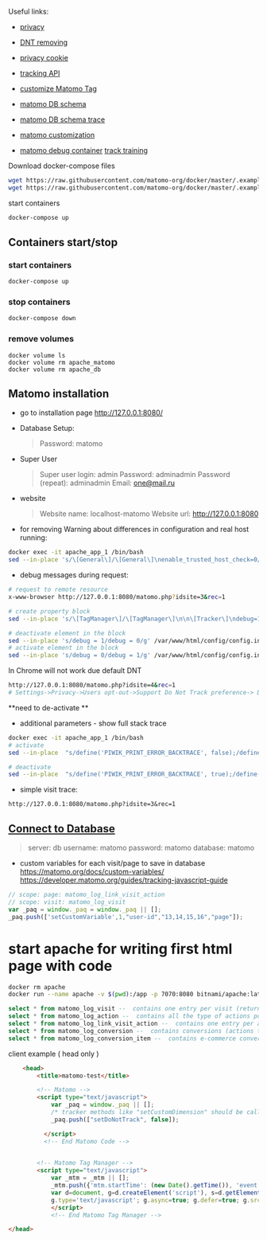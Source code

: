 Useful links:
* [privacy](https://matomo.org/docs/privacy)
* [DNT removing](https://forum.matomo.org/t/browser-do-not-track-kills-active-opt-out-ability/36116)
* [privacy cookie](https://matomo.org/faq/new-to-piwik/how-can-i-still-track-a-visitor-without-cookies-even-if-they-decline-the-cookie-consent/)
* [tracking API](https://developer.matomo.org/api-reference/tracking-api)
* [customize Matomo Tag](http://127.0.0.1:8080/index.php?module=CoreAdminHome&action=trackingCodeGenerator&idSite=1&period=day&date=yesterday)

* [matomo DB schema](https://developer.matomo.org/guides/database-schema)
* [matomo DB schema trace](https://developer.matomo.org/guides/log-data)

* [matomo customization](https://matomo.org/docs/include-piwik-in-your-project/)
* [matomo debug container](https://developer.matomo.org/guides/tagmanager/debugging#:~:text=layer%2C%20and%20more.-,Activating%20the%20debug%20mode,the%20bottom%20of%20the%20website)
[track training](https://matomo.org/tag-manager-training/)


Download docker-compose files 
```sh
wget https://raw.githubusercontent.com/matomo-org/docker/master/.examples/apache/db.env
wget https://raw.githubusercontent.com/matomo-org/docker/master/.examples/apache/docker-compose.yml
```

start containers
```bash
docker-compose up
```

## Containers start/stop 
### start containers
```bash
docker-compose up
```

### stop containers
```bash
docker-compose down
```

### remove volumes
```
docker volume ls
docker volume rm apache_matomo
docker volume rm apache_db
```

## Matomo installation 
* go to installation page http://127.0.0.1:8080/
* Database Setup: 
    > Password: matomo
* Super User
    > Super user login: admin
    > Password: adminadmin
    > Password (repeat): adminadmin
    > Email: one@mail.ru
* website
    > Website name: localhost-matomo
    > Website url: http://127.0.0.1:8080

* for removing Warning about differences in configuration and real host running:
```bash
docker exec -it apache_app_1 /bin/bash
sed --in-place 's/\[General\]/\[General\]\nenable_trusted_host_check=0/g' /var/www/html/config/config.ini.php
```

* debug messages during request:
```bash
# request to remote resource
x-www-browser http://127.0.0.1:8080/matomo.php?idsite=3&rec=1

# create property block 
sed --in-place 's/\[TagManager\]/\[TagManager\]\n\n\[Tracker\]\ndebug=1/g' /var/www/html/config/config.ini.php

# deactivate element in the block
sed --in-place 's/debug = 1/debug = 0/g' /var/www/html/config/config.ini.php
# activate element in the block
sed --in-place 's/debug = 0/debug = 1/g' /var/www/html/config/config.ini.php
```    

In Chrome will not work due default DNT 
```bash
http://127.0.0.1:8080/matomo.php?idsite=4&rec=1
# Settings->Privacy->Users opt-out->Support Do Not Track preference-> Disable ( not recommended )
```
**need to de-activate **

* additional parameters - show full stack trace 
```bash
docker exec -it apache_app_1 /bin/bash
# activate
sed --in-place  "s/define('PIWIK_PRINT_ERROR_BACKTRACE', false);/define('PIWIK_PRINT_ERROR_BACKTRACE', true);/g" /var/www/html/index.php

# deactivate
sed --in-place  "s/define('PIWIK_PRINT_ERROR_BACKTRACE', true);/define('PIWIK_PRINT_ERROR_BACKTRACE', false);/g" /var/www/html/index.php
```

* simple visit trace:
```
http://127.0.0.1:8080/matomo.php?idsite=3&rec=1
```

## [Connect to Database](http://127.0.0.1:9090/)
> server: db
> username: matomo
> password: matomo
> database: matomo


* custom variables for each visit/page to save in database 
https://matomo.org/docs/custom-variables/
https://developer.matomo.org/guides/tracking-javascript-guide
```javascript
// scope: page: matomo_log_link_visit_action
// scope: visit: matomo_log_visit
var _paq = window._paq = window._paq || [];
_paq.push(['setCustomVariable',1,"user-id","13,14,15,16","page"]);
```

# start apache for writing first html page with code
```bash
docker rm apache
docker run --name apache -v $(pwd):/app -p 7070:8080 bitnami/apache:latest
```

```sql
select * from matomo_log_visit --  contains one entry per visit (returning visitor)
select * from matomo_log_action --  contains all the type of actions possible on the website (e.g. unique URLs, page titles, download URLs…)
select * from matomo_log_link_visit_action --  contains one entry per action of a visitor (page view, …)
select * from matomo_log_conversion --  contains conversions (actions that match goals) that happen during a visit
select * from matomo_log_conversion_item --  contains e-commerce conversion items
```


client example ( head only )
```html
    <head>
        <title>matomo-test</title>

        <!-- Matomo -->
        <script type="text/javascript">
            var _paq = window._paq || [];
            /* tracker methods like "setCustomDimension" should be called before "trackPageView" */
            _paq.push(["setDoNotTrack", false]);

          </script>
          <!-- End Matomo Code -->

  
        <!-- Matomo Tag Manager -->
        <script type="text/javascript">
            var _mtm = _mtm || [];
            _mtm.push({'mtm.startTime': (new Date().getTime()), 'event': 'mtm.Start'});
            var d=document, g=d.createElement('script'), s=d.getElementsByTagName('script')[0];
            g.type='text/javascript'; g.async=true; g.defer=true; g.src='http://localhost:8080/js/container_1uvttUpc.js'; s.parentNode.insertBefore(g,s);
            </script>
            <!-- End Matomo Tag Manager -->

</head>
```
